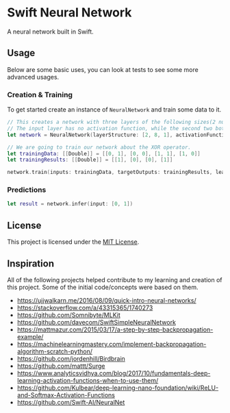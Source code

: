 # Swift Neural Network
A neural network built in Swift.

## Usage
Below are some basic uses, you can look at tests to see some more advanced usages.

### Creation & Training
To get started create an instance of `NeuralNetwork` and train some data to it.


```swift
// This creates a network with three layers of the following sizes(2 nuerons, 8, 1).
// The input layer has no activation function, while the second two both use a sigmoid function.
let network = NeuralNetwork(layerStructure: [2, 8, 1], activationFunctions: [.none, .sigmoid, .sigmoid])

// We are going to train our network about the XOR operator.
let trainingData: [[Double]] = [[0, 1], [0, 0], [1, 1], [1, 0]]
let trainingResults: [[Double]] = [[1], [0], [0], [1]]

network.train(inputs: trainingData, targetOutputs: trainingResults, learningRate: 0.9)
```

### Predictions

```swift
let result = network.infer(input: [0, 1])
```

## License
This project is licensed under the [MIT License](https://github.com/jasonsilberman/SwiftNeuralNetwork/blob/master/LICENSE).

## Inspiration
All of the following projects helped contribute to my learning and creation of this project. Some of the initial code/concepts were based on them.

- https://ujjwalkarn.me/2016/08/09/quick-intro-neural-networks/
- https://stackoverflow.com/a/43315365/1740273
- https://github.com/Somnibyte/MLKit
- https://github.com/davecom/SwiftSimpleNeuralNetwork
- https://mattmazur.com/2015/03/17/a-step-by-step-backpropagation-example/
- https://machinelearningmastery.com/implement-backpropagation-algorithm-scratch-python/
- https://github.com/jordenhill/Birdbrain
- https://github.com/mattt/Surge
- https://www.analyticsvidhya.com/blog/2017/10/fundamentals-deep-learning-activation-functions-when-to-use-them/
- https://github.com/Kulbear/deep-learning-nano-foundation/wiki/ReLU-and-Softmax-Activation-Functions
- https://github.com/Swift-AI/NeuralNet
